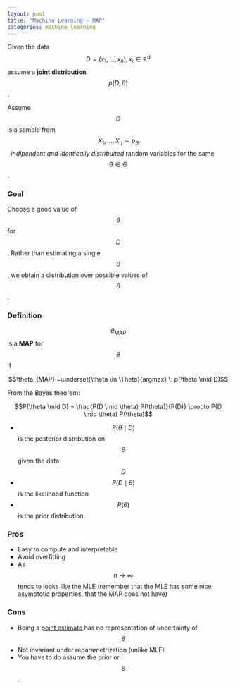 ```yaml
---
layout: post
title: "Machine Learning - MAP"
categories: machine_learning
---
```


Given the data $$D = (x_1, \dots, x_n), x_i \in \mathbb{R}^d$$
assume a **joint distribution** $$p(D, \theta)$$.

Assume $$D$$ is a sample from $$X_1, \dots , X_n \sim p_\theta$$, *indipendent and
identically distribuited* random variables for the same $$\theta \in \Theta$$. 

### Goal
Choose a good value of $$\theta$$ for $$D$$. Rather than estimating a single
$$\theta$$, we obtain a distribution over possible values of $$\theta$$.

### Definition
$$\theta_{MAP}$$ is a **MAP** for $$\theta$$ if 

$$\theta_{MAP} =\underset{\theta \in \Theta}{argmax} \: p(\theta \mid D)$$

From the Bayes theorem:

$$P(\theta \mid D) = \frac{P(D \mid \theta) P(\theta)}{P(D)} \propto P(D \mid \theta) P(\theta)$$

* $$P(\theta \mid D)$$ is the posterior distribution on $$\theta$$ given the
data $$D$$
* $$P(D \mid \theta)$$ is the likelihood function
* $$P(\theta)$$ is the prior distribution.

### Pros
* Easy to compute and interpretable 
* Avoid overfitting
* As $$n \rightarrow \infty$$ tends to looks like the MLE (remember that the MLE has some 
nice asymptotic properties, that the MAP does not have)

### Cons
* Being a [point estimate](https://en.wikipedia.org/wiki/Point_estimation) has no representation of uncertainty of $$\theta$$
* Not invariant under reparametrization (unlike MLE)
* You have to do assume the prior on $$\theta$$. 
